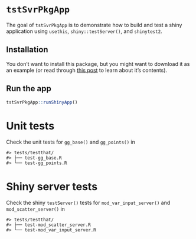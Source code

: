 
<!-- README.md is generated from README.Rmd. Please edit that file -->

# `tstSvrPkgApp`

<!-- badges: start -->
<!-- badges: end -->

The goal of `tstSvrPkgApp` is to demonstrate how to build and test a shiny
application using `usethis`, `shiny::testServer()`, and `shinytest2`.

## Installation

You don’t want to install this package, but you might want to download
it as an example (or read through [this
post](https://mjfrigaard.github.io/posts/testing-shiny/) to learn about
it’s contents).

## Run the app

``` r
tstSvrPkgApp::runShinyApp()
```

# Unit tests

Check the unit tests for `gg_base()` and `gg_points()` in

    #> tests/testthat/
    #> ├── test-gg_base.R
    #> └── test-gg_points.R

# Shiny server tests

Check the shiny `testServer()` tests for `mod_var_input_server()` and
`mod_scatter_server()` in

    #> tests/testthat/
    #> ├── test-mod_scatter_server.R
    #> └── test-mod_var_input_server.R
